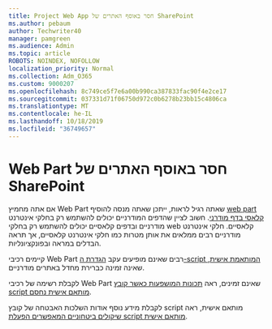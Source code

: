 ```yaml
---
title: Project Web App חסר באוסף האתרים של SharePoint
ms.author: pebaum
author: Techwriter40
manager: pamgreen
ms.audience: Admin
ms.topic: article
ROBOTS: NOINDEX, NOFOLLOW
localization_priority: Normal
ms.collection: Adm_O365
ms.custom: 9000207
ms.openlocfilehash: 8c749ce5f7e6a00b990ca387833fac90f4e2ce17
ms.sourcegitcommit: 037331d71f06750d972c0b6278b23bb15c4806ca
ms.translationtype: MT
ms.contentlocale: he-IL
ms.lasthandoff: 10/18/2019
ms.locfileid: "36749657"
---
```

# <a name="missing-web-part-in-sharepoint-site-collection"></a>Web Part חסר באוסף האתרים של SharePoint

אם אתה מחמיץ Web Part שאתה רגיל לראות, ייתכן שאתה מנסה להוסיף [web part קלאסי בדף מודרני](https://support.office.com/article/classic-and-modern-web-part-experiences-3fdae6c3-8fc1-49ab-8708-8c104b882e64). חשוב לציין שהדפים המודרניים יכולים להשתמש רק בחלקי אינטרנט מודרניים ובדפים קלאסיים יכולים להשתמש רק בחלקי web קלאסיים. חלקי אינטרנט מודרניים רבים ממלאים את אותן מטרות כמו חלקי אינטרנט קלאסיים, אך תראה הבדלים במראה ובפונקציונליות.

קיימים רכיבי Web Part רבים שאינם מופיעים עקב [הגדרת ה-script המותאמת אישית](https://docs.microsoft.com/sharepoint/allow-or-prevent-custom-script), שאינה זמינה כברירת מחדל באתרים מודרניים. 

לקבלת רשימה של רכיבי Web Part שאינם זמינים, ראה [תכונות המושפעות כאשר קובץ script מותאם אישית נחסם](https://docs.microsoft.com/sharepoint/allow-or-prevent-custom-script#features-affected-when-custom-script-is-blocked).

 לקבלת מידע נוסף אודות השלכות האבטחה של קובץ script מותאם אישית, ראה [שיקולים ביטחוניים המאפשרים הפעלת script מותאם אישית](https://docs.microsoft.com/sharepoint/security-considerations-of-allowing-custom-script).

